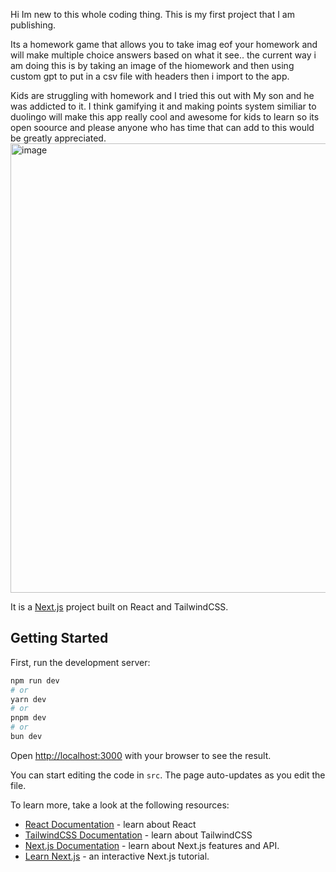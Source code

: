Hi Im new to this whole coding thing.
This is my first project that I am publishing.

Its a homework game that allows you to take imag eof your homework and will make multiple choice answers based on what it see.. the current way i am doing this is by taking an image of the hiomework and then using custom gpt to put in a csv file with headers then i import to the app.


Kids are struggling with homework and I tried this out with My son and he was addicted to it. I think gamifying it and making points system similiar to duolingo will make this app really cool and awesome for kids to learn so its open soource and please anyone who has time that can add to this would be greatly appreciated.
<img width="719" alt="image" src="https://github.com/user-attachments/assets/27dadd45-d9a2-4c58-a3f1-3ec8af0ac1fb">



It is a [Next.js](https://nextjs.org/) project built on React and TailwindCSS.

## Getting Started

First, run the development server:

```bash
npm run dev
# or
yarn dev
# or
pnpm dev
# or
bun dev
```

Open [http://localhost:3000](http://localhost:3000) with your browser to see the result.

You can start editing the code in `src`. The page auto-updates as you edit the file.

To learn more, take a look at the following resources:

- [React Documentation](https://react.dev/) - learn about React
- [TailwindCSS Documentation](https://tailwindcss.com/) - learn about TailwindCSS
- [Next.js Documentation](https://nextjs.org/docs) - learn about Next.js features and API.
- [Learn Next.js](https://nextjs.org/learn) - an interactive Next.js tutorial.
